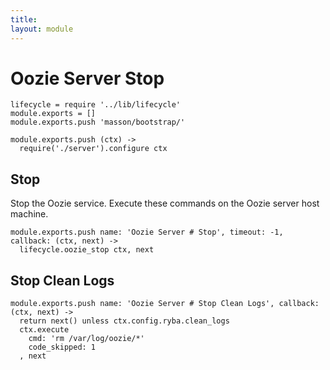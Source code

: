 ```yaml
---
title: 
layout: module
---
```


# Oozie Server Stop

    lifecycle = require '../lib/lifecycle'
    module.exports = []
    module.exports.push 'masson/bootstrap/'

    module.exports.push (ctx) ->
      require('./server').configure ctx

## Stop

Stop the Oozie service. Execute these commands on the Oozie server host machine.

    module.exports.push name: 'Oozie Server # Stop', timeout: -1, callback: (ctx, next) ->
      lifecycle.oozie_stop ctx, next

## Stop Clean Logs

    module.exports.push name: 'Oozie Server # Stop Clean Logs', callback: (ctx, next) ->
      return next() unless ctx.config.ryba.clean_logs
      ctx.execute
        cmd: 'rm /var/log/oozie/*'
        code_skipped: 1
      , next
